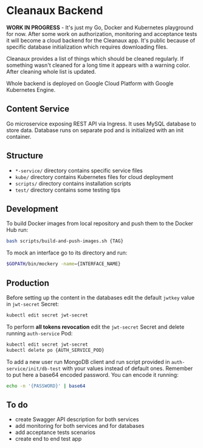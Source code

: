 # Cleanaux Backend

**WORK IN PROGRESS** - It's just my Go, Docker and Kubernetes playground for now. After some work on authorization, monitoring and acceptance tests it will become a cloud backend for the Cleanaux app. It's public because of specific database initialization which requires downloading files.

Cleanaux provides a list of things which should be cleaned regularly. If something wasn't cleaned for a long time it appears with a warning color. After cleaning whole list is updated.

Whole backend is deployed on Google Cloud Platform with Google Kubernetes Engine.

## Content Service

Go microservice exposing REST API via Ingress. It uses MySQL database to store data. Database runs on separate pod and is initialized with an init container.

## Structure

- `*-service/` directory contains specific service files
- `kube/` directory contains Kubernetes files for cloud deployment
- `scripts/` directory contains installation scripts
- `test/` directory contains some testing tips

## Development

To build Docker images from local repository and push them to the Docker Hub run:

```bash
bash scripts/build-and-push-images.sh {TAG}
```

To mock an interface go to its directory and run:

```bash
$GOPATH/bin/mockery -name={INTERFACE_NAME}
```

## Production

Before setting up the content in the databases edit the default `jwtkey` value in `jwt-secret` Secret:

```bash
kubectl edit secret jwt-secret
```

To perform **all tokens revocation** edit the `jwt-secret` Secret and delete running `auth-service` Pod:

```bash
kubectl edit secret jwt-secret
kubectl delete po {AUTH_SERVICE_POD}
```

To add a new user run MongoDB client and run script provided in `auth-service/init/db-test` with your values instead of default ones. Remember to put here a base64 encoded password. You can encode it running:

```bash
echo -n '{PASSWORD}' | base64
```

## To do

- create Swagger API description for both services
- add monitoring for both services and for databases
- add acceptance tests scenarios
- create end to end test app

